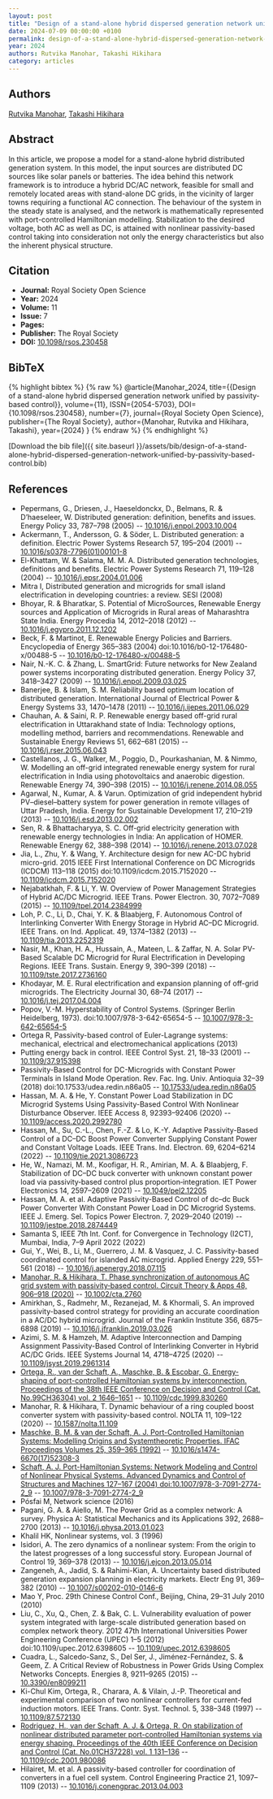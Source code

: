 ```yaml
---
layout: post
title: "Design of a stand-alone hybrid dispersed generation network unified by passivity-based control"
date: 2024-07-09 00:00:00 +0100
permalink: design-of-a-stand-alone-hybrid-dispersed-generation-network-unified-by-passivity-based-control
year: 2024
authors: Rutvika Manohar, Takashi Hikihara
category: articles
---
```

 
## Authors
[Rutvika Manohar](authors/rutvika-manohar), [Takashi Hikihara](authors/takashi-hikihara)
 
## Abstract
In this article, we propose a model for a stand-alone hybrid distributed generation system. In this model, the input sources are distributed DC sources like solar panels or batteries. The idea behind this network framework is to introduce a hybrid DC/AC network, feasible for small and remotely located areas with stand-alone DC grids, in the vicinity of larger towns requiring a functional AC connection. The behaviour of the system in the steady state is analysed, and the network is mathematically represented with port-controlled Hamiltonian modelling. Stabilization to the desired voltage, both AC as well as DC, is attained with nonlinear passivity-based control taking into consideration not only the energy characteristics but also the inherent physical structure.
 
## Citation
- **Journal:** Royal Society Open Science
- **Year:** 2024
- **Volume:** 11
- **Issue:** 7
- **Pages:** 
- **Publisher:** The Royal Society
- **DOI:** [10.1098/rsos.230458](https://doi.org/10.1098/rsos.230458)
 
## BibTeX
{% highlight bibtex %}
{% raw %}
@article{Manohar_2024,
  title={{Design of a stand-alone hybrid dispersed generation network unified by passivity-based control}},
  volume={11},
  ISSN={2054-5703},
  DOI={10.1098/rsos.230458},
  number={7},
  journal={Royal Society Open Science},
  publisher={The Royal Society},
  author={Manohar, Rutvika and Hikihara, Takashi},
  year={2024}
}
{% endraw %}
{% endhighlight %}
 
[Download the bib file]({{ site.baseurl }}/assets/bib/design-of-a-stand-alone-hybrid-dispersed-generation-network-unified-by-passivity-based-control.bib)
 
## References
- Pepermans, G., Driesen, J., Haeseldonckx, D., Belmans, R. & D’haeseleer, W. Distributed generation: definition, benefits and issues. Energy Policy 33, 787–798 (2005) -- [10.1016/j.enpol.2003.10.004](https://doi.org/10.1016/j.enpol.2003.10.004)
- Ackermann, T., Andersson, G. & Söder, L. Distributed generation: a definition. Electric Power Systems Research 57, 195–204 (2001) -- [10.1016/s0378-7796(01)00101-8](https://doi.org/10.1016/s0378-7796(01)00101-8)
- El-Khattam, W. & Salama, M. M. A. Distributed generation technologies, definitions and benefits. Electric Power Systems Research 71, 119–128 (2004) -- [10.1016/j.epsr.2004.01.006](https://doi.org/10.1016/j.epsr.2004.01.006)
- Mitra I, Distributed generation and microgrids for small island electrification in developing countries: a review. SESI (2008)
- Bhoyar, R. & Bharatkar, S. Potential of MicroSources, Renewable Energy sources and Application of Microgrids in Rural areas of Maharashtra State India. Energy Procedia 14, 2012–2018 (2012) -- [10.1016/j.egypro.2011.12.1202](https://doi.org/10.1016/j.egypro.2011.12.1202)
- Beck, F. & Martinot, E. Renewable Energy Policies and Barriers. Encyclopedia of Energy 365–383 (2004) doi:10.1016/b0-12-176480-x/00488-5 -- [10.1016/b0-12-176480-x/00488-5](https://doi.org/10.1016/b0-12-176480-x/00488-5)
- Nair, N.-K. C. & Zhang, L. SmartGrid: Future networks for New Zealand power systems incorporating distributed generation. Energy Policy 37, 3418–3427 (2009) -- [10.1016/j.enpol.2009.03.025](https://doi.org/10.1016/j.enpol.2009.03.025)
- Banerjee, B. & Islam, S. M. Reliability based optimum location of distributed generation. International Journal of Electrical Power &amp; Energy Systems 33, 1470–1478 (2011) -- [10.1016/j.ijepes.2011.06.029](https://doi.org/10.1016/j.ijepes.2011.06.029)
- Chauhan, A. & Saini, R. P. Renewable energy based off-grid rural electrification in Uttarakhand state of India: Technology options, modelling method, barriers and recommendations. Renewable and Sustainable Energy Reviews 51, 662–681 (2015) -- [10.1016/j.rser.2015.06.043](https://doi.org/10.1016/j.rser.2015.06.043)
- Castellanos, J. G., Walker, M., Poggio, D., Pourkashanian, M. & Nimmo, W. Modelling an off-grid integrated renewable energy system for rural electrification in India using photovoltaics and anaerobic digestion. Renewable Energy 74, 390–398 (2015) -- [10.1016/j.renene.2014.08.055](https://doi.org/10.1016/j.renene.2014.08.055)
- Agarwal, N., Kumar, A. & Varun. Optimization of grid independent hybrid PV–diesel–battery system for power generation in remote villages of Uttar Pradesh, India. Energy for Sustainable Development 17, 210–219 (2013) -- [10.1016/j.esd.2013.02.002](https://doi.org/10.1016/j.esd.2013.02.002)
- Sen, R. & Bhattacharyya, S. C. Off-grid electricity generation with renewable energy technologies in India: An application of HOMER. Renewable Energy 62, 388–398 (2014) -- [10.1016/j.renene.2013.07.028](https://doi.org/10.1016/j.renene.2013.07.028)
- Jia, L., Zhu, Y. & Wang, Y. Architecture design for new AC-DC hybrid micro-grid. 2015 IEEE First International Conference on DC Microgrids (ICDCM) 113–118 (2015) doi:10.1109/icdcm.2015.7152020 -- [10.1109/icdcm.2015.7152020](https://doi.org/10.1109/icdcm.2015.7152020)
- Nejabatkhah, F. & Li, Y. W. Overview of Power Management Strategies of Hybrid AC/DC Microgrid. IEEE Trans. Power Electron. 30, 7072–7089 (2015) -- [10.1109/tpel.2014.2384999](https://doi.org/10.1109/tpel.2014.2384999)
- Loh, P. C., Li, D., Chai, Y. K. & Blaabjerg, F. Autonomous Control of Interlinking Converter With Energy Storage in Hybrid AC–DC Microgrid. IEEE Trans. on Ind. Applicat. 49, 1374–1382 (2013) -- [10.1109/tia.2013.2252319](https://doi.org/10.1109/tia.2013.2252319)
- Nasir, M., Khan, H. A., Hussain, A., Mateen, L. & Zaffar, N. A. Solar PV-Based Scalable DC Microgrid for Rural Electrification in Developing Regions. IEEE Trans. Sustain. Energy 9, 390–399 (2018) -- [10.1109/tste.2017.2736160](https://doi.org/10.1109/tste.2017.2736160)
- Khodayar, M. E. Rural electrification and expansion planning of off-grid microgrids. The Electricity Journal 30, 68–74 (2017) -- [10.1016/j.tej.2017.04.004](https://doi.org/10.1016/j.tej.2017.04.004)
- Popov, V.-M. Hyperstability of Control Systems. (Springer Berlin Heidelberg, 1973). doi:10.1007/978-3-642-65654-5 -- [10.1007/978-3-642-65654-5](https://doi.org/10.1007/978-3-642-65654-5)
- Ortega R, Passivity-based control of Euler-Lagrange systems: mechanical, electrical and electromechanical applications (2013)
- Putting energy back in control. IEEE Control Syst. 21, 18–33 (2001) -- [10.1109/37.915398](https://doi.org/10.1109/37.915398)
- Passivity-Based Control for DC-Microgrids with Constant Power Terminals in Island Mode Operation. Rev. Fac. Ing. Univ. Antioquia 32–39 (2018) doi:10.17533/udea.redin.n86a05 -- [10.17533/udea.redin.n86a05](https://doi.org/10.17533/udea.redin.n86a05)
- Hassan, M. A. & He, Y. Constant Power Load Stabilization in DC Microgrid Systems Using Passivity-Based Control With Nonlinear Disturbance Observer. IEEE Access 8, 92393–92406 (2020) -- [10.1109/access.2020.2992780](https://doi.org/10.1109/access.2020.2992780)
- Hassan, M., Su, C.-L., Chen, F.-Z. & Lo, K.-Y. Adaptive Passivity-Based Control of a DC–DC Boost Power Converter Supplying Constant Power and Constant Voltage Loads. IEEE Trans. Ind. Electron. 69, 6204–6214 (2022) -- [10.1109/tie.2021.3086723](https://doi.org/10.1109/tie.2021.3086723)
- He, W., Namazi, M. M., Koofigar, H. R., Amirian, M. A. & Blaabjerg, F. Stabilization of DC–DC buck converter with unknown constant power load via passivity‐based control plus proportion‐integration. IET Power Electronics 14, 2597–2609 (2021) -- [10.1049/pel2.12205](https://doi.org/10.1049/pel2.12205)
- Hassan, M. A. et al. Adaptive Passivity-Based Control of dc–dc Buck Power Converter With Constant Power Load in DC Microgrid Systems. IEEE J. Emerg. Sel. Topics Power Electron. 7, 2029–2040 (2019) -- [10.1109/jestpe.2018.2874449](https://doi.org/10.1109/jestpe.2018.2874449)
- Samanta S, IEEE 7th Int. Conf. for Convergence in Technology (I2CT), Mumbai, India, 7–9 April 2022 (2022)
- Gui, Y., Wei, B., Li, M., Guerrero, J. M. & Vasquez, J. C. Passivity-based coordinated control for islanded AC microgrid. Applied Energy 229, 551–561 (2018) -- [10.1016/j.apenergy.2018.07.115](https://doi.org/10.1016/j.apenergy.2018.07.115)
- [Manohar, R. & Hikihara, T. Phase synchronization of autonomous AC grid system with passivity‐based control. Circuit Theory &amp; Apps 48, 906–918 (2020)](phase-synchronization-of-autonomous-ac-grid-system-with-passivity-based-control) -- [10.1002/cta.2760](https://doi.org/10.1002/cta.2760)
- Amirkhan, S., Radmehr, M., Rezanejad, M. & Khormali, S. An improved passivity-based control strategy for providing an accurate coordination in a AC/DC hybrid microgrid. Journal of the Franklin Institute 356, 6875–6898 (2019) -- [10.1016/j.jfranklin.2019.03.026](https://doi.org/10.1016/j.jfranklin.2019.03.026)
- Azimi, S. M. & Hamzeh, M. Adaptive Interconnection and Damping Assignment Passivity-Based Control of Interlinking Converter in Hybrid AC/DC Grids. IEEE Systems Journal 14, 4718–4725 (2020) -- [10.1109/jsyst.2019.2961314](https://doi.org/10.1109/jsyst.2019.2961314)
- [Ortega, R., van der Schaft, A., Maschke, B. & Escobar, G. Energy-shaping of port-controlled Hamiltonian systems by interconnection. Proceedings of the 38th IEEE Conference on Decision and Control (Cat. No.99CH36304) vol. 2 1646–1651](energy-shaping-of-port-controlled-hamiltonian-systems-by-interconnection) -- [10.1109/cdc.1999.830260](https://doi.org/10.1109/cdc.1999.830260)
- Manohar, R. & Hikihara, T. Dynamic behaviour of a ring coupled boost converter system with passivity-based control. NOLTA 11, 109–122 (2020) -- [10.1587/nolta.11.109](https://doi.org/10.1587/nolta.11.109)
- [Maschke, B. M. & van der Schaft, A. J. Port-Controlled Hamiltonian Systems: Modelling Origins and Systemtheoretic Properties. IFAC Proceedings Volumes 25, 359–365 (1992)](port-controlled-hamiltonian-systems-modelling-origins-and-systemtheoretic-properties) -- [10.1016/s1474-6670(17)52308-3](https://doi.org/10.1016/s1474-6670(17)52308-3)
- [Schaft, A. J. Port-Hamiltonian Systems: Network Modeling and Control of Nonlinear Physical Systems. Advanced Dynamics and Control of Structures and Machines 127–167 (2004) doi:10.1007/978-3-7091-2774-2_9](port-hamiltonian-systems-network-modeling-and-control-of-nonlinear-physical-systems) -- [10.1007/978-3-7091-2774-2_9](https://doi.org/10.1007/978-3-7091-2774-2_9)
- Pósfai M, Network science (2016)
- Pagani, G. A. & Aiello, M. The Power Grid as a complex network: A survey. Physica A: Statistical Mechanics and its Applications 392, 2688–2700 (2013) -- [10.1016/j.physa.2013.01.023](https://doi.org/10.1016/j.physa.2013.01.023)
- Khalil HK, Nonlinear systems, vol. 3 (1996)
- Isidori, A. The zero dynamics of a nonlinear system: From the origin to the latest progresses of a long successful story. European Journal of Control 19, 369–378 (2013) -- [10.1016/j.ejcon.2013.05.014](https://doi.org/10.1016/j.ejcon.2013.05.014)
- Zangeneh, A., Jadid, S. & Rahimi-Kian, A. Uncertainty based distributed generation expansion planning in electricity markets. Electr Eng 91, 369–382 (2010) -- [10.1007/s00202-010-0146-6](https://doi.org/10.1007/s00202-010-0146-6)
- Mao Y, Proc. 29th Chinese Control Conf., Beijing, China, 29–31 July 2010 (2010)
- Liu, C., Xu, Q., Chen, Z. & Bak, C. L. Vulnerability evaluation of power system integrated with large-scale distributed generation based on complex network theory. 2012 47th International Universities Power Engineering Conference (UPEC) 1–5 (2012) doi:10.1109/upec.2012.6398605 -- [10.1109/upec.2012.6398605](https://doi.org/10.1109/upec.2012.6398605)
- Cuadra, L., Salcedo-Sanz, S., Del Ser, J., Jiménez-Fernández, S. & Geem, Z. A Critical Review of Robustness in Power Grids Using Complex Networks Concepts. Energies 8, 9211–9265 (2015) -- [10.3390/en8099211](https://doi.org/10.3390/en8099211)
- Ki-Chul Kim, Ortega, R., Charara, A. & Vilain, J.-P. Theoretical and experimental comparison of two nonlinear controllers for current-fed induction motors. IEEE Trans. Contr. Syst. Technol. 5, 338–348 (1997) -- [10.1109/87.572130](https://doi.org/10.1109/87.572130)
- [Rodriguez, H., van der Schaft, A. J. & Ortega, R. On stabilization of nonlinear distributed parameter port-controlled Hamiltonian systems via energy shaping. Proceedings of the 40th IEEE Conference on Decision and Control (Cat. No.01CH37228) vol. 1 131–136](on-stabilization-of-nonlinear-distributed-parameter-port-controlled-hamiltonian-systems-via-energy-shaping0) -- [10.1109/cdc.2001.980086](https://doi.org/10.1109/cdc.2001.980086)
- Hilairet, M. et al. A passivity-based controller for coordination of converters in a fuel cell system. Control Engineering Practice 21, 1097–1109 (2013) -- [10.1016/j.conengprac.2013.04.003](https://doi.org/10.1016/j.conengprac.2013.04.003)

